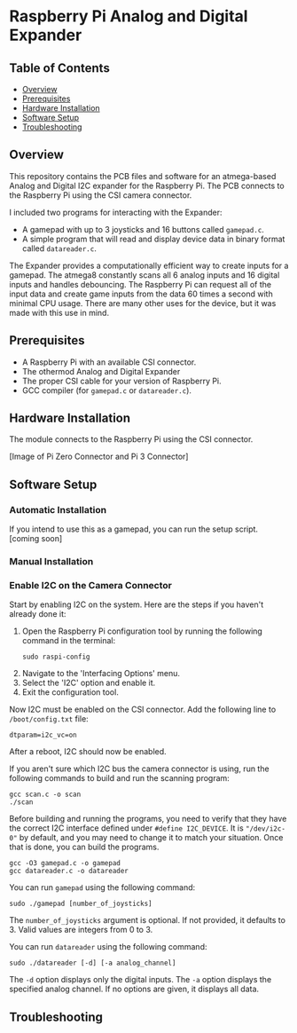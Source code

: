 # Raspberry Pi Analog and Digital Expander

## Table of Contents
- [Overview](#overview)
- [Prerequisites](#prerequisites)
- [Hardware Installation](#hardware-installation)
- [Software Setup](#software-setup)
- [Troubleshooting](#troubleshooting)

## Overview
This repository contains the PCB files and software for an atmega-based Analog and Digital I2C expander for the Raspberry Pi. The PCB connects to the Raspberry Pi using the CSI camera connector.

I included two programs for interacting with the Expander:
- A gamepad with up to 3 joysticks and 16 buttons called `gamepad.c`.
- A simple program that will read and display device data in binary format called `datareader.c`.

The Expander provides a computationally efficient way to create inputs for a gamepad. The atmega8 constantly scans all 6 analog inputs and 16 digital inputs and handles debouncing. The Raspberry Pi can request all of the input data and create game inputs from the data 60 times a second with minimal CPU usage. There are many other uses for the device, but it was made with this use in mind.

## Prerequisites
- A Raspberry Pi with an available CSI connector.
- The othermod Analog and Digital Expander
- The proper CSI cable for your version of Raspberry Pi.
- GCC compiler (for `gamepad.c` or `datareader.c`).

## Hardware Installation
The module connects to the Raspberry Pi using the CSI connector.

[Image of Pi Zero Connector and Pi 3 Connector]

## Software Setup

### Automatic Installation
If you intend to use this as a gamepad, you can run the setup script. [coming soon]

### Manual Installation

### Enable I2C on the Camera Connector
Start by enabling I2C on the system. Here are the steps if you haven't already done it:

1. Open the Raspberry Pi configuration tool by running the following command in the terminal:
   ```
   sudo raspi-config
   ```
2. Navigate to the 'Interfacing Options' menu.
3. Select the 'I2C' option and enable it.
4. Exit the configuration tool.

Now I2C must be enabled on the CSI connector. Add the following line to `/boot/config.txt` file:
```
dtparam=i2c_vc=on
```

After a reboot, I2C should now be enabled.

If you aren't sure which I2C bus the camera connector is using, run the following commands to build and run the scanning program:
```
gcc scan.c -o scan
./scan
```
Before building and running the programs, you need to verify that they have the correct I2C interface defined under `#define I2C_DEVICE`. It is `"/dev/i2c-0"` by default, and you may need to change it to match your situation. Once that is done, you can build the programs.
```
gcc -O3 gamepad.c -o gamepad
gcc datareader.c -o datareader
```
You can run `gamepad` using the following command:
```
sudo ./gamepad [number_of_joysticks]
```

The `number_of_joysticks` argument is optional. If not provided, it defaults to 3. Valid values are integers from 0 to 3.

You can run `datareader` using the following command:

```
sudo ./datareader [-d] [-a analog_channel]
```

The `-d` option displays only the digital inputs. The `-a` option displays the specified analog channel. If no options are given, it displays all data.

## Troubleshooting
